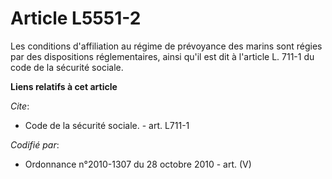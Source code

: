 # Article L5551-2

Les conditions d'affiliation au régime de prévoyance des marins sont régies par des dispositions réglementaires, ainsi qu'il
est dit à l'article L. 711-1 du code de la sécurité sociale.

**Liens relatifs à cet article**

_Cite_:

  - Code de la sécurité sociale. - art. L711-1

_Codifié par_:

  - Ordonnance n°2010-1307 du 28 octobre 2010 - art. (V)
